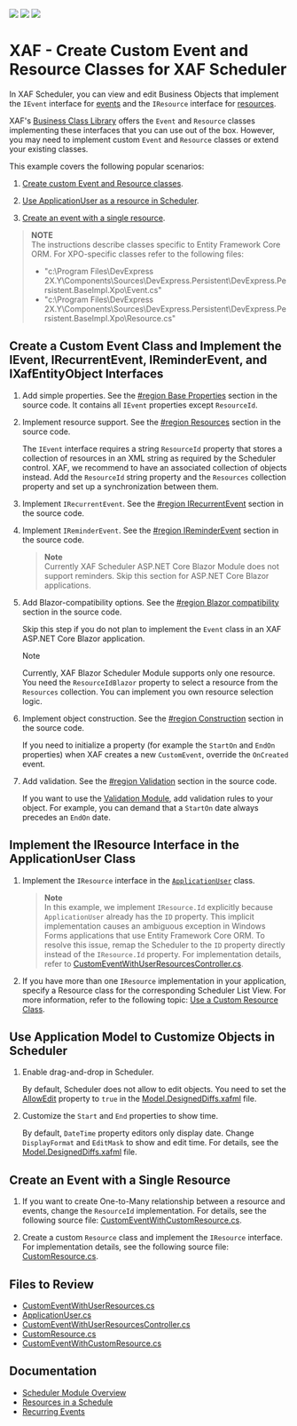 <!-- default badges list -->
![](https://img.shields.io/endpoint?url=https://codecentral.devexpress.com/api/v1/VersionRange/697272304/23.1.4%2B)
[![](https://img.shields.io/badge/Open_in_DevExpress_Support_Center-FF7200?style=flat-square&logo=DevExpress&logoColor=white)](https://supportcenter.devexpress.com/ticket/details/T1192223)
[![](https://img.shields.io/badge/📖_How_to_use_DevExpress_Examples-e9f6fc?style=flat-square)](https://docs.devexpress.com/GeneralInformation/403183)
<!-- default badges end -->
# XAF - Create Custom Event and Resource Classes for XAF Scheduler

In XAF Scheduler, you can view and edit Business Objects that implement the `IEvent` interface for [events](https://docs.devexpress.com/eXpressAppFramework/112812/event-planning-and-notifications/scheduler/scheduler-module-overview#events) and the `IResource` interface for [resources](https://docs.devexpress.com/eXpressAppFramework/112813/event-planning-and-notifications/scheduler/resources-in-a-schedule).

XAF's [Business Class Library](https://docs.devexpress.com/eXpressAppFramework/112571/business-model-design-orm/built-in-business-classes-and-interfaces) offers the `Event` and `Resource` classes implementing these interfaces that you can use out of the box. However, you may need to implement custom `Event` and `Resource` classes or extend your existing classes.

This example covers the following popular scenarios:

1. [Create custom Event and Resource classes](#create-a-custom-event-class-and-implement-the-ievent-irecurrentevent-ireminderevent-and-ixafentityobject-interfaces).

2. [Use ApplicationUser as a resource in Scheduler](#implement-the-iresource-interface-in-the-applicationuser-class).

3. [Create an event with a single resource](#create-an-event-with-a-single-resource).

> **NOTE**  
> The instructions describe classes specific to Entity Framework Core ORM. For XPO-specific classes refer to the following files:
> * "c:\Program Files\DevExpress 2X.Y\Components\Sources\DevExpress.Persistent\DevExpress.Persistent.BaseImpl.Xpo\Event.cs"
> * "c:\Program Files\DevExpress 2X.Y\Components\Sources\DevExpress.Persistent\DevExpress.Persistent.BaseImpl.Xpo\Resource.cs"

## Create a Custom Event Class and Implement the IEvent, IRecurrentEvent, IReminderEvent, and IXafEntityObject Interfaces

1. Add simple properties. See the [#region Base Properties](https://github.com/DevExpress-Examples/xaf-how-to-create-csutom-event-and-resource-classes-for-scheduler/blob/23.1.4%2B/CS/EFCore/CustomEventsAndResources.Module/BusinessObjects/CustomEventWithUserResources.cs#L29) section in the source code. It contains all `IEvent` properties except `ResourceId`.

2. Implement resource support. See the [#region Resources](https://github.com/DevExpress-Examples/xaf-how-to-create-csutom-event-and-resource-classes-for-scheduler/blob/23.1.4%2B/CS/EFCore/CustomEventsAndResources.Module/BusinessObjects/CustomEventWithUserResources.cs#L57) section in the source code.
    
    The `IEvent` interface requires a string `ResourceId` property that stores a collection of resources in an XML string as required by the Scheduler control. XAF, we recommend to have an associated collection of objects instead. Add the `ResourceId` string property and the `Resources` collection property and set up a synchronization between them.

3. Implement `IRecurrentEvent`. See the [#region IRecurrentEvent](https://github.com/DevExpress-Examples/xaf-how-to-create-csutom-event-and-resource-classes-for-scheduler/blob/23.1.4%2B/CS/EFCore/CustomEventsAndResources.Module/BusinessObjects/CustomEventWithUserResources.cs#L115) section in the source code.

4. Implement `IReminderEvent`. See the [#region IReminderEvent](https://github.com/DevExpress-Examples/xaf-how-to-create-csutom-event-and-resource-classes-for-scheduler/blob/23.1.4%2B/CS/EFCore/CustomEventsAndResources.Module/BusinessObjects/CustomEventWithUserResources.cs#L131) section in the source code.

    > **Note**  
    > Currently XAF Scheduler ASP.NET Core Blazor Module does not support reminders. Skip this section for ASP.NET Core Blazor applications.

5. Add Blazor-compatibility options. See the [#region Blazor compatibility](https://github.com/DevExpress-Examples/xaf-how-to-create-csutom-event-and-resource-classes-for-scheduler/blob/23.1.4%2B/CS/EFCore/CustomEventsAndResources.Module/BusinessObjects/CustomEventWithUserResources.cs#L272) section in the source code.

    Skip this step if you do not plan to implement the `Event` class in an XAF ASP.NET Core Blazor application.

    > [!NOTE]
    > Currently, XAF Blazor Scheduler Module supports only one resource. You need the `ResourceIdBlazor` property to select a resource from the `Resources` collection. You can implement you own resource selection logic.

6. Implement object construction. See the [#region Construction](https://github.com/DevExpress-Examples/xaf-how-to-create-csutom-event-and-resource-classes-for-scheduler/blob/23.1.4%2B/CS/EFCore/CustomEventsAndResources.Module/BusinessObjects/CustomEventWithUserResources.cs#L296) section in the source code.

    If you need to initialize a property (for example the `StartOn` and `EndOn` properties) when XAF creates a new `CustomEvent`, override the `OnCreated` event.

7. Add validation. See the [#region Validation](https://github.com/DevExpress-Examples/xaf-how-to-create-csutom-event-and-resource-classes-for-scheduler/blob/23.1.4%2B/CS/EFCore/CustomEventsAndResources.Module/BusinessObjects/CustomEventWithUserResources.cs#L304) section in the source code.

    If you want to use the [Validation Module](https://docs.devexpress.com/eXpressAppFramework/113684/validation-module), add validation rules to your object. For example, you can demand that a `StartOn` date always precedes an `EndOn` date.

## Implement the IResource Interface in the ApplicationUser Class

1. Implement the `IResource` interface in the [`ApplicationUser`](https://github.com/DevExpress-Examples/xaf-how-to-create-csutom-event-and-resource-classes-for-scheduler/blob/23.1.4%2B/CS/EFCore/CustomEventsAndResources.Module/BusinessObjects/ApplicationUser.cs) class.

    > **Note**  
    > In this example, we implement `IResource.Id` explicitly because `ApplicationUser` already has the `ID` property. This implicit implementation causes an ambiguous exception in Windows Forms applications that use Entity Framework Core ORM. To resolve this issue, remap the Scheduler to the `ID` property directly instead of the `IResource.Id` property. For implementation details, refer to [CustomEventWithUserResourcesController.cs](https://github.com/DevExpress-Examples/xaf-how-to-create-csutom-event-and-resource-classes-for-scheduler/blob/23.1.4%2B/CS/EFCore/CustomEventsAndResources.Win/Controllers/CustomEventWithUserResourcesController.cs).

3. If you have more than one `IResource` implementation in your application, specify a Resource class for the corresponding Scheduler List View. For more information, refer to the following topic: [Use a Custom Resource Class](https://docs.devexpress.com/eXpressAppFramework/112813/event-planning-and-notifications/scheduler/resources-in-a-schedule#use-a-custom-resource-class).

## Use Application Model to Customize Objects in Scheduler

1. Enable drag-and-drop in Scheduler.

    By default, Scheduler does not allow to edit objects. You need to set the [AllowEdit](https://docs.devexpress.com/eXpressAppFramework/DevExpress.ExpressApp.Model.IModelView.AllowEdit) property to `true` in the [Model.DesignedDiffs.xafml](https://github.com/DevExpress-Examples/xaf-how-to-create-csutom-event-and-resource-classes-for-scheduler/blob/23.1.4%2B/CS/EFCore/CustomEventsAndResources.Module/Model.DesignedDiffs.xafml) file.

2. Customize the `Start` and `End` properties to show time.

    By default, `DateTime` property editors only display date. Change `DisplayFormat` and `EditMask` to show and edit time. For details, see the [Model.DesignedDiffs.xafml](https://github.com/DevExpress-Examples/xaf-how-to-create-csutom-event-and-resource-classes-for-scheduler/blob/23.1.4%2B/CS/EFCore/CustomEventsAndResources.Module/Model.DesignedDiffs.xafml) file.

## Create an Event with a Single Resource

1. If you want to create One-to-Many relationship between a resource and events, change the `ResourceId` implementation. For details, see the following source file: [CustomEventWithCustomResource.cs](https://github.com/DevExpress-Examples/xaf-how-to-create-csutom-event-and-resource-classes-for-scheduler/blob/23.1.4%2B/CS/EFCore/CustomEventsAndResources.Module/BusinessObjects/CustomEventWithCustomResource.cs).

2. Create a custom `Resource` class and implement the `IResource` interface. For implementation details, see the following source file: [CustomResource.cs](https://github.com/DevExpress-Examples/xaf-how-to-create-csutom-event-and-resource-classes-for-scheduler/blob/23.1.4%2B/CS/EFCore/CustomEventsAndResources.Module/BusinessObjects/CustomResource.cs).

## Files to Review

- [CustomEventWithUserResources.cs](https://github.com/DevExpress-Examples/xaf-how-to-create-csutom-event-and-resource-classes-for-scheduler/blob/23.1.4%2B/CS/EFCore/CustomEventsAndResources.Module/BusinessObjects/CustomEventWithUserResources.cs)
- [ApplicationUser.cs](https://github.com/DevExpress-Examples/xaf-how-to-create-csutom-event-and-resource-classes-for-scheduler/blob/23.1.4%2B/CS/EFCore/CustomEventsAndResources.Module/BusinessObjects/ApplicationUser.cs)
- [CustomEventWithUserResourcesController.cs](https://github.com/DevExpress-Examples/xaf-how-to-create-csutom-event-and-resource-classes-for-scheduler/blob/23.1.4%2B/CS/EFCore/CustomEventsAndResources.Win/Controllers/CustomEventWithUserResourcesController.cs)
- [CustomResource.cs](https://github.com/DevExpress-Examples/xaf-how-to-create-csutom-event-and-resource-classes-for-scheduler/blob/23.1.4%2B/CS/EFCore/CustomEventsAndResources.Module/BusinessObjects/CustomResource.cs)
- [CustomEventWithCustomResource.cs](https://github.com/DevExpress-Examples/xaf-how-to-create-csutom-event-and-resource-classes-for-scheduler/blob/23.1.4%2B/CS/EFCore/CustomEventsAndResources.Module/BusinessObjects/CustomEventWithCustomResource.cs)

## Documentation

- [Scheduler Module Overview](https://docs.devexpress.com/eXpressAppFramework/112812/event-planning-and-notifications/scheduler/scheduler-module-overview)
- [Resources in a Schedule](https://docs.devexpress.com/eXpressAppFramework/112813/event-planning-and-notifications/scheduler/resources-in-a-schedule)
- [Recurring Events](https://docs.devexpress.com/eXpressAppFramework/113128/event-planning-and-notifications/scheduler/recurring-events)
